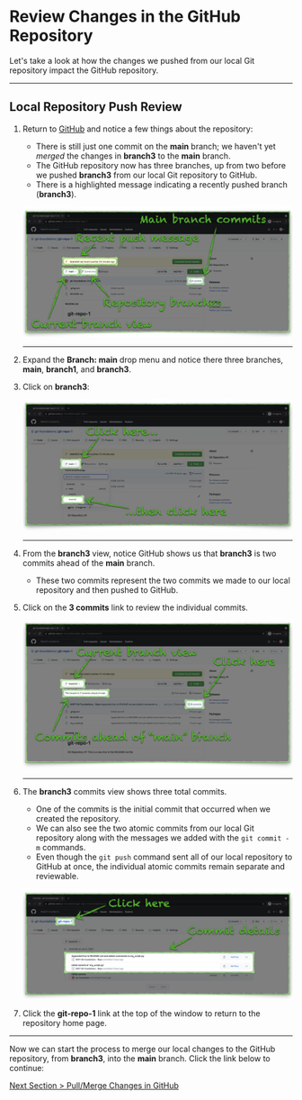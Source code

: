 # Review Changes in the GitHub Repository

Let's take a look at how the changes we pushed from our local Git repository impact the GitHub repository.

---

## Local Repository Push Review

1. Return to [GitHub](https://github.com "GitHub.com") and notice a few things about the repository:
    - There is still just one commit on the **main** branch; we haven't yet _merged_ the changes in **branch3** to the **main** branch.
    - The GitHub repository now has three branches, up from two before we pushed **branch3** from our local Git repository to GitHub.
    - There is a highlighted message indicating a recently pushed branch (**branch3**).

    ![github-repo-push-review](../images/github-repo-push-review.png "Review local repository changes in GitHub")

    ---

2. Expand the **Branch: main** drop menu and notice there three branches, **main**, **branch1**, and **branch3**.

3. Click on **branch3**:

    ![github-repo-push-branch-list](../images/github-repo-push-branch-list.png "Switch to branch 'branch3'")

    ---

4. From the **branch3** view, notice GitHub shows us that **branch3** is two commits ahead of the **main** branch.
    - These two commits represent the two commits we made to our local repository and then pushed to GitHub.

5. Click on the **3 commits** link to review the individual commits.

    ![github-repo-branch3-review](../images/github-repo-branch3-review.png "Review branch 'branch3'")

    ---

6. The **branch3** commits view shows three total commits.
    - One of the commits is the initial commit that occurred when we created the repository.
    - We can also see the two atomic commits from our local Git repository along with the messages we added with the `git commit -m` commands.
    - Even though the `git push` command sent all of our local repository to GitHub at once, the individual atomic commits remain separate and reviewable.

    ![github-repo-branch3-commits](../images/github-repo-branch3-commits.png "Review branch 'branch3' commits")

7. Click the **git-repo-1** link at the top of the window to return to the repository home page.

---

Now we can start the process to merge our local changes to the GitHub repository, from **branch3**, into the **main** branch. Click the link below to continue:

[Next Section > Pull/Merge Changes in GitHub](section_11.md "Pull/Merge Changes in GitHub")
